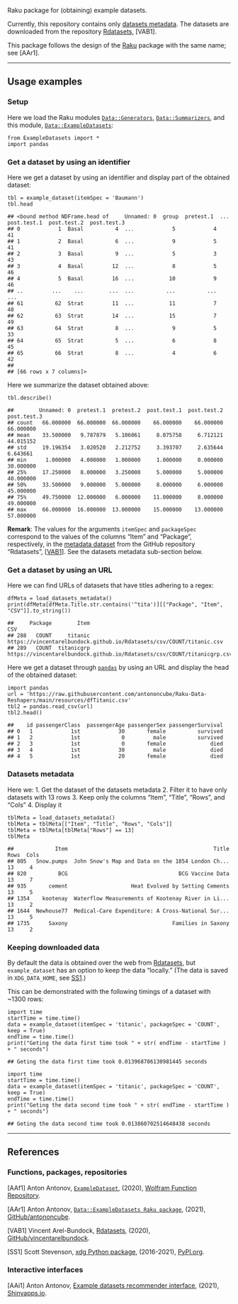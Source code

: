 Raku package for (obtaining) example datasets.

Currently, this repository contains only [datasets
metadata](./resources/dfRdatasets.csv). The datasets are downloaded from
the repository
[Rdatasets](https://github.com/vincentarelbundock/Rdatasets/), \[VAB1\].

This package follows the design of the [Raku](https://raku.org) package
with the same name; see \[AAr1\].

------------------------------------------------------------------------

## Usage examples

### Setup

Here we load the Raku modules
[`Data::Generators`](https://modules.raku.org/dist/Data::Generators:cpan:ANTONOV),
[`Data::Summarizers`](https://github.com/antononcube/Raku-Data-Summarizers),
and this module,
[`Data::ExampleDatasets`](https://github.com/antononcube/Raku-Data-ExampleDatasets):

    from ExampleDatasets import *
    import pandas

### Get a dataset by using an identifier

Here we get a dataset by using an identifier and display part of the
obtained dataset:

    tbl = example_dataset(itemSpec = 'Baumann')
    tbl.head

    ## <bound method NDFrame.head of     Unnamed: 0  group  pretest.1  ...  post.test.1  post.test.2  post.test.3
    ## 0            1  Basal          4  ...            5            4           41
    ## 1            2  Basal          6  ...            9            5           41
    ## 2            3  Basal          9  ...            5            3           43
    ## 3            4  Basal         12  ...            8            5           46
    ## 4            5  Basal         16  ...           10            9           46
    ## ..         ...    ...        ...  ...          ...          ...          ...
    ## 61          62  Strat         11  ...           11            7           48
    ## 62          63  Strat         14  ...           15            7           49
    ## 63          64  Strat          8  ...            9            5           33
    ## 64          65  Strat          5  ...            6            8           45
    ## 65          66  Strat          8  ...            4            6           42
    ## 
    ## [66 rows x 7 columns]>

Here we summarize the dataset obtained above:

    tbl.describe()

    ##        Unnamed: 0  pretest.1  pretest.2  post.test.1  post.test.2  post.test.3
    ## count   66.000000  66.000000  66.000000    66.000000    66.000000    66.000000
    ## mean    33.500000   9.787879   5.106061     8.075758     6.712121    44.015152
    ## std     19.196354   3.020520   2.212752     3.393707     2.635644     6.643661
    ## min      1.000000   4.000000   1.000000     1.000000     0.000000    30.000000
    ## 25%     17.250000   8.000000   3.250000     5.000000     5.000000    40.000000
    ## 50%     33.500000   9.000000   5.000000     8.000000     6.000000    45.000000
    ## 75%     49.750000  12.000000   6.000000    11.000000     8.000000    49.000000
    ## max     66.000000  16.000000  13.000000    15.000000    13.000000    57.000000

**Remark**: The values for the arguments `itemSpec` and `packageSpec`
correspond to the values of the columns “Item” and “Package”,
respectively, in the [metadata
dataset](https://vincentarelbundock.github.io/Rdatasets/articles/data.html)
from the GitHub repository “Rdatasets”,
\[[VAB1](https://github.com/vincentarelbundock/Rdatasets/)\]. See the
datasets metadata sub-section below.

### Get a dataset by using an URL

Here we can find URLs of datasets that have titles adhering to a regex:

    dfMeta = load_datasets_metadata()
    print(dfMeta[dfMeta.Title.str.contains('^tita')][["Package", "Item", "CSV"]].to_string())

    ##     Package        Item                                                                      CSV
    ## 288   COUNT     titanic     https://vincentarelbundock.github.io/Rdatasets/csv/COUNT/titanic.csv
    ## 289   COUNT  titanicgrp  https://vincentarelbundock.github.io/Rdatasets/csv/COUNT/titanicgrp.csv

Here we get a dataset through [`pandas`](https://pandas.pydata.org) by
using an URL and display the head of the obtained dataset:

    import pandas
    url = 'https://raw.githubusercontent.com/antononcube/Raku-Data-Reshapers/main/resources/dfTitanic.csv'
    tbl2 = pandas.read_csv(url)
    tbl2.head()

    ##    id passengerClass  passengerAge passengerSex passengerSurvival
    ## 0   1            1st            30       female          survived
    ## 1   2            1st             0         male          survived
    ## 2   3            1st             0       female              died
    ## 3   4            1st            30         male              died
    ## 4   5            1st            20       female              died

### Datasets metadata

Here we: 1. Get the dataset of the datasets metadata 2. Filter it to
have only datasets with 13 rows 3. Keep only the columns “Item”,
“Title”, “Rows”, and “Cols” 4. Display it

    tblMeta = load_datasets_metadata()
    tblMeta = tblMeta[["Item", "Title", "Rows", "Cols"]]
    tblMeta = tblMeta[tblMeta["Rows"] == 13]
    tblMeta

    ##             Item                                              Title  Rows  Cols
    ## 805   Snow.pumps  John Snow's Map and Data on the 1854 London Ch...    13     4
    ## 820          BCG                                   BCG Vaccine Data    13     7
    ## 935       cement                    Heat Evolved by Setting Cements    13     5
    ## 1354    kootenay  Waterflow Measurements of Kootenay River in Li...    13     2
    ## 1644  Newhouse77  Medical-Care Expenditure: A Cross-National Sur...    13     5
    ## 1735      Saxony                                 Families in Saxony    13     2

### Keeping downloaded data

By default the data is obtained over the web from
[Rdatasets](https://github.com/vincentarelbundock/Rdatasets/), but
`example_dataset` has an option to keep the data “locally.” (The data is
saved in `XDG_DATA_HOME`, see [SS1](https://pypi.org/project/xdg/).)

This can be demonstrated with the following timings of a dataset with
~1300 rows:

    import time
    startTime = time.time()
    data = example_dataset(itemSpec = 'titanic', packageSpec = 'COUNT', keep = True)
    endTime = time.time()
    print("Geting the data first time took " + str( endTime - startTime ) + " seconds")

    ## Geting the data first time took 0.013968706130981445 seconds

    import time
    startTime = time.time()
    data = example_dataset(itemSpec = 'titanic', packageSpec = 'COUNT', keep = True)
    endTime = time.time()
    print("Geting the data second time took " + str( endTime - startTime ) + " seconds")

    ## Geting the data second time took 0.013860702514648438 seconds

------------------------------------------------------------------------

## References

### Functions, packages, repositories

\[AAf1\] Anton Antonov,
[`ExampleDataset`](https://resources.wolframcloud.com/FunctionRepository/resources/ExampleDataset),
(2020), [Wolfram Function
Repository](https://resources.wolframcloud.com/FunctionRepository).

\[AAr1\] Anton Antonov,
[`Data::ExampleDatasets Raku package`](https://github.com/antononcube/Raku-Data-ExampleDatasets),
(2021), [GitHub/antononcube](https://github.com/antononcube).

\[VAB1\] Vincent Arel-Bundock,
[Rdatasets](https://github.com/vincentarelbundock/Rdatasets/), (2020),
[GitHub/vincentarelbundock](https://github.com/vincentarelbundock).

\[SS1\] Scott Stevenson, [xdg Python
package](https://pypi.org/project/xdg/), (2016-2021),
[PyPI.org](https://pypi.org/project/xdg/).

### Interactive interfaces

\[AAi1\] Anton Antonov, [Example datasets recommender
interface](https://antononcube.shinyapps.io/ExampleDatasetsRecommenderInterface/),
(2021), [Shinyapps.io](https://antononcube.shinyapps.io/).
